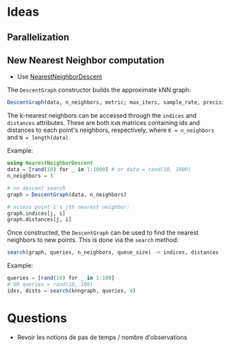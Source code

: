 # Ideas

## Parallelization

## New Nearest Neighbor computation

- Use [NearestNeighborDescent](https://github.com/dillondaudert/NearestNeighborDescent.jl)

The `DescentGraph` constructor builds the approximate kNN graph:
```jl
DescentGraph(data, n_neighbors, metric; max_iters, sample_rate, precision)
```
The k-nearest neighbors can be accessed through the `indices` and `distances`
attributes. These are both `KxN` matrices containing ids and distances to each
point's neighbors, respectively, where `K = n_neighbors` and `N = length(data)`.

Example:
```jl
using NearestNeighborDescent
data = [rand(10) for _ in 1:1000] # or data = rand(10, 1000)
n_neighbors = 5

# nn descent search
graph = DescentGraph(data, n_neighbors)

# access point i's jth nearest neighbor:
graph.indices[j, i]
graph.distances[j, i]
```

Once constructed, the `DescentGraph` can be used to find the nearest
neighbors to new points. This is done via the `search` method:
```jl
search(graph, queries, n_neighbors, queue_size) -> indices, distances
```

Example:
```jl
queries = [rand(10) for _ in 1:100]
# OR queries = rand(10, 100)
idxs, dists = search(knngraph, queries, 4)
```

# Questions

- Revoir les notions de pas de temps / nombre d'observations
